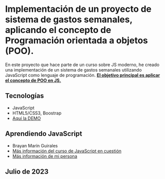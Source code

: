 # Implementación de un proyecto de sistema de gastos semanales, aplicando el concepto de Programación orientada a objetos (POO).

En este proyecto que hace parte de un curso sobre JS moderno, he creado una implementación de un sistema de gastos semanales utilizando JavaScript como lenguaje de programación. <u><strong>El objetivo principal es aplicar el concepto de POO en JS.</strong></u>

## Tecnologías
- JavaScript
- HTML5/CSS3, Boostrap
- [Aquí la DEMO](https://gastosemanaljspoo.netlify.app)

## Aprendiendo JavaScript

- Brayan Marín Guirales
- [Más información del curso de JavaScript en cuestión](https://www.udemy.com/course/javascript-moderno-guia-definitiva-construye-10-proyectos/)
- [Más información de mi persona](https://www.linkedin.com/in/brayan-marin-guirales/)

## Julio de 2023
